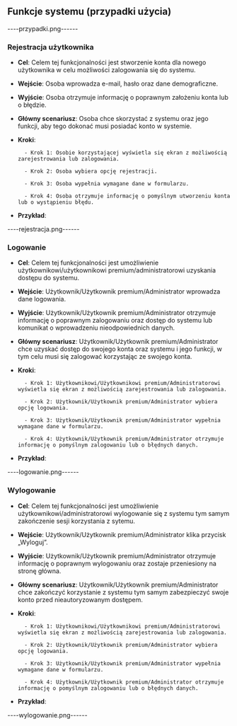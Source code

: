 ## **Funkcje systemu** (przypadki użycia)

----przypadki.png------


### Rejestracja użytkownika

* **Cel**: 
        Celem tej funkcjonalności jest stworzenie konta dla nowego użytkownika w celu możliwości zalogowania się do systemu.
        
* **Wejście**:
        Osoba wprowadza e-mail, hasło oraz dane demograficzne.
        
* **Wyjście**:
        Osoba otrzymuje informację o poprawnym założeniu konta lub o  błędzie.
        
* **Główny scenariusz**:
        Osoba chce skorzystać z systemu oraz jego funkcji, aby tego dokonać musi posiadać konto w systemie.
        
* **Kroki**:

        - Krok 1: Osobie korzystającej wyświetla się ekran z możliwością zarejestrowania lub zalogowania.
        
        - Krok 2: Osoba wybiera opcję rejestracji.
        
        - Krok 3: Osoba wypełnia wymagane dane w formularzu.
        
        - Krok 4: Osoba otrzymuje informację o pomyślnym utworzeniu konta lub o wystąpieniu błędu.
        

* **Przykład**:

----rejestracja.png------



### Logowanie

* **Cel**: 
       Celem tej funkcjonalności jest umożliwienie użytkownikowi/użytkownikowi premium/administratorowi  uzyskania dostępu do systemu.
        
* **Wejście**:
        Użytkownik/Użytkownik premium/Administrator wprowadza dane logowania.
        
* **Wyjście**:
       Użytkownik/Użytkownik premium/Administrator otrzymuje informację o poprawnym zalogowaniu oraz dostęp do systemu lub komunikat o wprowadzeniu nieodpowiednich danych.
        
* **Główny scenariusz**:
       Użytkownik/Użytkownik premium/Administrator chce uzyskać dostęp do swojego konta oraz systemu i jego funkcji, w tym celu musi się zalogować korzystając ze swojego konta.
        
* **Kroki**:

        - Krok 1: Użytkownikowi/Użytkownikowi premium/Administratorowi wyświetla się ekran z możliwością zarejestrowania lub zalogowania.

        - Krok 2: Użytkownik/Użytkownik premium/Administrator wybiera opcję logowania.

        - Krok 3: Użytkownik/Użytkownik premium/Administrator wypełnia wymagane dane w formularzu.

        - Krok 4: Użytkownik/Użytkownik premium/Administrator otrzymuje informację o pomyślnym zalogowaniu lub o błędnych danych.

        

* **Przykład**:

----logowanie.png------



### Wylogowanie

* **Cel**: 
        Celem tej funkcjonalności jest umożliwienie użytkownikowi/administratorowi  wylogowanie się z systemu tym samym zakończenie sesji korzystania z sytemu.
     
* **Wejście**:
        Użytkownik/Użytkownik premium/Administrator  klika przycisk „Wyloguj”.
        
* **Wyjście**:
       Użytkownik/Użytkownik premium/Administrator otrzymuje informację o poprawnym wylogowaniu oraz zostaje przeniesiony na stronę główna.
        
* **Główny scenariusz**:
       Użytkownik/Użytkownik premium/Administrator chce zakończyć korzystanie z systemu tym samym zabezpieczyć swoje konto przed nieautoryzowanym dostępem.
        
* **Kroki**:

        - Krok 1: Użytkownikowi/Użytkownikowi premium/Administratorowi wyświetla się ekran z możliwością zarejestrowania lub zalogowania.

        - Krok 2: Użytkownik/Użytkownik premium/Administrator wybiera opcję logowania.

        - Krok 3: Użytkownik/Użytkownik premium/Administrator wypełnia wymagane dane w formularzu.

        - Krok 4: Użytkownik/Użytkownik premium/Administrator otrzymuje informację o pomyślnym zalogowaniu lub o błędnych danych.

        

* **Przykład**:

----wylogowanie.png------






